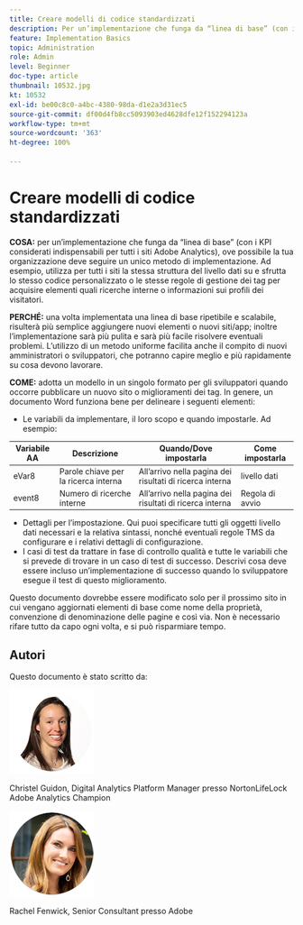```yaml
---
title: Creare modelli di codice standardizzati
description: Per un’implementazione che funga da “linea di base” (con i KPI considerati indispensabili per tutti i siti Adobe Analytics), ove possibile la tua organizzazione deve seguire un unico metodo di implementazione.
feature: Implementation Basics
topic: Administration
role: Admin
level: Beginner
doc-type: article
thumbnail: 10532.jpg
kt: 10532
exl-id: be00c8c0-a4bc-4380-98da-d1e2a3d31ec5
source-git-commit: df00d4fb8cc5093903ed4628dfe12f152294123a
workflow-type: tm+mt
source-wordcount: '363'
ht-degree: 100%

---
```


# Creare modelli di codice standardizzati

**COSA:** per un’implementazione che funga da “linea di base” (con i KPI considerati indispensabili per tutti i siti Adobe Analytics), ove possibile la tua organizzazione deve seguire un unico metodo di implementazione. Ad esempio, utilizza per tutti i siti la stessa struttura del livello dati su e sfrutta lo stesso codice personalizzato o le stesse regole di gestione dei tag per acquisire elementi quali ricerche interne o informazioni sui profili dei visitatori.

**PERCHÉ:** una volta implementata una linea di base ripetibile e scalabile, risulterà più semplice aggiungere nuovi elementi o nuovi siti/app; inoltre l’implementazione sarà più pulita e sarà più facile risolvere eventuali problemi. L’utilizzo di un metodo uniforme facilita anche il compito di nuovi amministratori o sviluppatori, che potranno capire meglio e più rapidamente su cosa devono lavorare.

**COME:** adotta un modello in un singolo formato per gli sviluppatori quando occorre pubblicare un nuovo sito o miglioramenti dei tag. In genere, un documento Word funziona bene per delineare i seguenti elementi:

* Le variabili da implementare, il loro scopo e quando impostarle. Ad esempio:

| Variabile AA | Descrizione | Quando/Dove impostarla | Come impostarla |
|--- |--- |--- |--- |
| eVar8 | Parole chiave per la ricerca interna | All’arrivo nella pagina dei risultati di ricerca interna | livello dati |
| event8 | Numero di ricerche interne | All’arrivo nella pagina dei risultati di ricerca interna | Regola di avvio |

* Dettagli per l’impostazione. Qui puoi specificare tutti gli oggetti livello dati necessari e la relativa sintassi, nonché eventuali regole TMS da configurare e i relativi dettagli di configurazione.
* I casi di test da trattare in fase di controllo qualità e tutte le variabili che si prevede di trovare in un caso di test di successo. Descrivi cosa deve essere incluso un’implementazione di successo quando lo sviluppatore esegue il test di questo miglioramento.

Questo documento dovrebbe essere modificato solo per il prossimo sito in cui vengano aggiornati elementi di base come nome della proprietà, convenzione di denominazione delle pagine e così via. Non è necessario rifare tutto da capo ogni volta, e si può risparmiare tempo.

## Autori

Questo documento è stato scritto da:

![Christel Guidon](assets/Christel-Headshot-150.png)

Christel Guidon, Digital Analytics Platform Manager presso NortonLifeLock 
Adobe Analytics Champion

![Rachel Fenwick](assets/Rachel-Fenwick-150.png)

Rachel Fenwick, Senior Consultant presso Adobe
